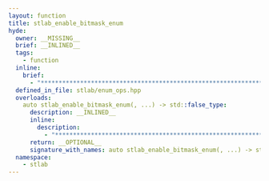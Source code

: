 ```yaml
---
layout: function
title: stlab_enable_bitmask_enum
hyde:
  owner: __MISSING__
  brief: __INLINED__
  tags:
    - function
  inline:
    brief:
      - "***********************************************************************************************"
  defined_in_file: stlab/enum_ops.hpp
  overloads:
    auto stlab_enable_bitmask_enum(, ...) -> std::false_type:
      description: __INLINED__
      inline:
        description:
          - "***********************************************************************************************"
      return: __OPTIONAL__
      signature_with_names: auto stlab_enable_bitmask_enum(, ...) -> std::false_type
  namespace:
    - stlab
---
```

